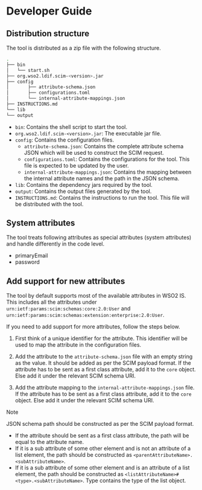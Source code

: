# Developer Guide

## Distribution structure

The tool is distributed as a zip file with the following structure.

```bash
.
├── bin
│   └── start.sh
├── org.wso2.ldif.scim-<version>.jar
├── config
│       ├── attribute-schema.json
│       ├── configurations.toml
│       └── internal-attribute-mappings.json
├── INSTRUCTIONS.md
└── lib
└── output
```

- `bin`: Contains the shell script to start the tool.
- `org.wso2.ldif.scim-<version>.jar`: The executable jar file.
- `config`: Contains the configuration files.
    - `attribute-schema.json`: Contains the complete attribute schema JSON which will be used to construct the SCIM request.
    - `configurations.toml`: Contains the configurations for the tool. This file is expected to be updated by the user.
    - `internal-attribute-mappings.json`: Contains the mapping between the internal attribute names and the path in the JSON schema.
- `lib`: Contains the dependency jars required by the tool.
- `output`: Contains the output files generated by the tool.
- `INSTRUCTIONS.md`: Contains the instructions to run the tool. This file will be distributed with the tool.

## System attributes

The tool treats following attributes as special attributes (system attributes) and handle differently in the code level.

- primaryEmail
- password

## Add support for new attributes

The tool by default supports most of the available attributes in WSO2 IS. This includes all the attributes under 
`urn:ietf:params:scim:schemas:core:2.0:User` and `urn:ietf:params:scim:schemas:extension:enterprise:2.0:User`.

If you need to add support for more attributes, follow the steps below.

1. First think of a unique identifier for the attribute. This identifier will be used to map the attribute in the configuration files.

2. Add the attribute to the `attribute-schema.json` file with an empty string as the value. It should be added as per the SCIM payload format. If the attribute has to be sent as a first class attribute, add it to the `core` object. Else add it under the relevant SCIM schema URI.

3. Add the attribute mapping to the `internal-attribute-mappings.json` file. If the attribute has to be sent as a first class attribute, add it to the `core` object. Else add it under the relevant SCIM schema URI.

> [!NOTE]
> JSON schema path should be constructed as per the SCIM payload format.
>   - If the attribute should be sent as a first class attribute, the path will be equal to the attribute name.
>   - If it is a sub attribute of some other element and is not an attribute of a list element, the path should be constructed as `<parentAttributeName>.<subAttributeName>`.
>   - If it is a sub attribute of some other element and is an attribute of a list element, the path should be constructed as `<listAttributeName>#<type>.<subAttributeName>`. Type contains the type of the list object.
